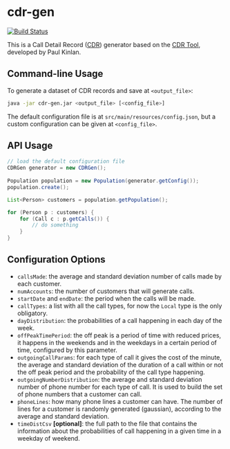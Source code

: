 # cdr-gen

[![Build Status](https://travis-ci.org/betorcs/cdr-gen.svg?branch=master)](https://travis-ci.org/betorcs/cdr-gen)

This is a Call Detail Record ([CDR](http://en.wikipedia.org/wiki/Call_detail_record)) generator based on the [CDR Tool](http://paul.kinlan.me/call-detail-record-cdr-generation-tool/), developed by Paul Kinlan.

## Command-line Usage

To generate a dataset of CDR records and save at `<output_file>`:

```bash
java -jar cdr-gen.jar <output_file> [<config_file>]
```

The default configuration file is at `src/main/resources/config.json`, but a custom configuration can be given at `<config_file>`.

## API Usage

```java
// load the default configuration file
CDRGen generator = new CDRGen();
        
Population population = new Population(generator.getConfig());
population.create();

List<Person> customers = population.getPopulation();

for (Person p : customers) {
    for (Call c : p.getCalls()) {
        // do something
    }
}
```

## Configuration Options

- `callsMade`: the average and standard deviation number of calls made by each customer.
- `numAccounts`: the number of customers that will generate calls.
- `startDate` and `endDate`: the period when the calls will be made.
- `callTypes`: a list with all the call types, for now the `Local` type is the only obligatory.
- `dayDistribution`: the probabilities of a call happening in each day of the week.
- `offPeakTimePeriod`: the off peak is a period of time with reduced prices, it happens in the weekends and in the weekdays in a certain period of time, configured by this parameter.
- `outgoingCallParams`: for each type of call it gives the cost of the minute, the average and standard deviation of the duration of a call within or not the off peak period and the probability of the call type happening.
- `outgoingNumberDistribution`: the average and standard deviation number of phone number for each type of call. It is used to build the set of phone numbers that a customer can call.
- `phoneLines`: how many phone lines a customer can have. The number of lines for a customer is randomly generated (gaussian), according to the average and standard deviation.
- `timeDistCsv` **[optional]**: the full path to the file that contains the information about the probabilities of call happening in a given time in a weekday of weekend.
